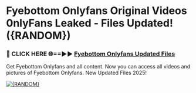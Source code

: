 # Fyebottom Onlyfans Original Videos 0nlyFans Leaked - Files Updated! ({RANDOM})

<h3>🔴 CLICK HERE 🌐==►► <a href="https://betterlinks.top/A2PfLJ" rel="nofollow">Fyebottom Onlyfans Updated Files</a></h3>

Get Fyebottom Onlyfans and all content. Now you can access all videos and pictures of Fyebottom Onlyfans. New Updated Files 2025!

[![{RANDOM}](https://i.imgur.com/ppqm5kG.gif)](https://betterlinks.top/A2PfLJ)